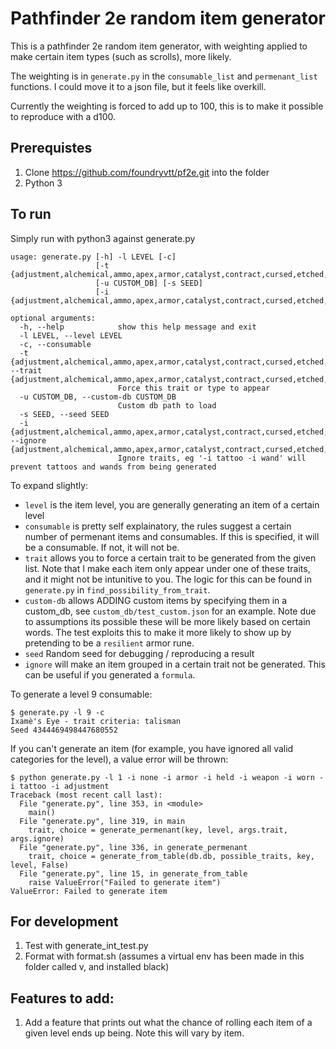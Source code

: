 # Pathfinder 2e random item generator

This is a pathfinder 2e random item generator, with weighting applied to make certain item types (such as scrolls), more likely.

The weighting is in `generate.py` in the `consumable_list` and `permenant_list` functions. I could move it to a json file, but it feels like overkill.

Currently the weighting is forced to add up to 100, this is to make it possible to reproduce with a d100.

## Prerequistes
1. Clone https://github.com/foundryvtt/pf2e.git into the folder
2. Python 3

## To run
Simply run with python3 against generate.py

```
usage: generate.py [-h] -l LEVEL [-c]
                   [-t {adjustment,alchemical,ammo,apex,armor,catalyst,contract,cursed,etched,formula,fulu,gadget,grimoire,held,intelligent,missive,none,oil,potion,precious,scroll,snare,spellheart,staff,structure,talisman,tattoo,tech,wand,weapon,worn}]
                   [-u CUSTOM_DB] [-s SEED]
                   [-i {adjustment,alchemical,ammo,apex,armor,catalyst,contract,cursed,etched,formula,fulu,gadget,grimoire,held,intelligent,missive,none,oil,potion,precious,scroll,snare,spellheart,staff,structure,talisman,tattoo,tech,wand,weapon,worn}]

optional arguments:
  -h, --help            show this help message and exit
  -l LEVEL, --level LEVEL
  -c, --consumable
  -t {adjustment,alchemical,ammo,apex,armor,catalyst,contract,cursed,etched,formula,fulu,gadget,grimoire,held,intelligent,missive,none,oil,potion,precious,scroll,snare,spellheart,staff,structure,talisman,tattoo,tech,wand,weapon,worn}, --trait {adjustment,alchemical,ammo,apex,armor,catalyst,contract,cursed,etched,formula,fulu,gadget,grimoire,held,intelligent,missive,none,oil,potion,precious,scroll,snare,spellheart,staff,structure,talisman,tattoo,tech,wand,weapon,worn}
                        Force this trait or type to appear
  -u CUSTOM_DB, --custom-db CUSTOM_DB
                        Custom db path to load
  -s SEED, --seed SEED
  -i {adjustment,alchemical,ammo,apex,armor,catalyst,contract,cursed,etched,formula,fulu,gadget,grimoire,held,intelligent,missive,none,oil,potion,precious,scroll,snare,spellheart,staff,structure,talisman,tattoo,tech,wand,weapon,worn}, --ignore {adjustment,alchemical,ammo,apex,armor,catalyst,contract,cursed,etched,formula,fulu,gadget,grimoire,held,intelligent,missive,none,oil,potion,precious,scroll,snare,spellheart,staff,structure,talisman,tattoo,tech,wand,weapon,worn}
                        Ignore traits, eg '-i tattoo -i wand' will prevent tattoos and wands from being generated
```

To expand slightly:
* `level` is the item level, you are generally generating an item of a certain level
* `consumable` is pretty self explainatory, the rules suggest a certain number of permenant items and consumables. If this is specified, it will be a consumable. If not, it will not be.
* `trait` allows you to force a certain trait to be generated from the given list. Note that I make each item only appear under one of these traits, and it might not be intunitive to you. The logic for this can be found in `generate.py` in `find_possibility_from_trait`.
* `custom-db` allows ADDING custom items by specifying them in a custom_db, see `custom_db/test_custom.json` for an example. Note due to assumptions its possible these will be more likely based on certain words. The test exploits this to make it more likely to show up by pretending to be a `resilient` armor rune.
* `seed` Random seed for debugging / reproducing a result
* `ignore` will make an item grouped in a certain trait not be generated. This can be useful if you generated a `formula`.

To generate a level 9 consumable:
```
$ generate.py -l 9 -c
Ixamè's Eye - trait criteria: talisman
Seed 4344469498447680552
```

If you can't generate an item (for example, you have ignored all valid categories for the level), a value error will be thrown:
```
$ python generate.py -l 1 -i none -i armor -i held -i weapon -i worn -i tattoo -i adjustment
Traceback (most recent call last):
  File "generate.py", line 353, in <module>
    main()
  File "generate.py", line 319, in main
    trait, choice = generate_permenant(key, level, args.trait, args.ignore)
  File "generate.py", line 336, in generate_permenant
    trait, choice = generate_from_table(db.db, possible_traits, key, level, False)
  File "generate.py", line 15, in generate_from_table
    raise ValueError("Failed to generate item")
ValueError: Failed to generate item
```

## For development
1. Test with generate_int_test.py
2. Format with format.sh (assumes a virtual env has been made in this folder called v, and installed black)

## Features to add:
1. Add a feature that prints out what the chance of rolling each item of a given level ends up being. Note this will vary by item.